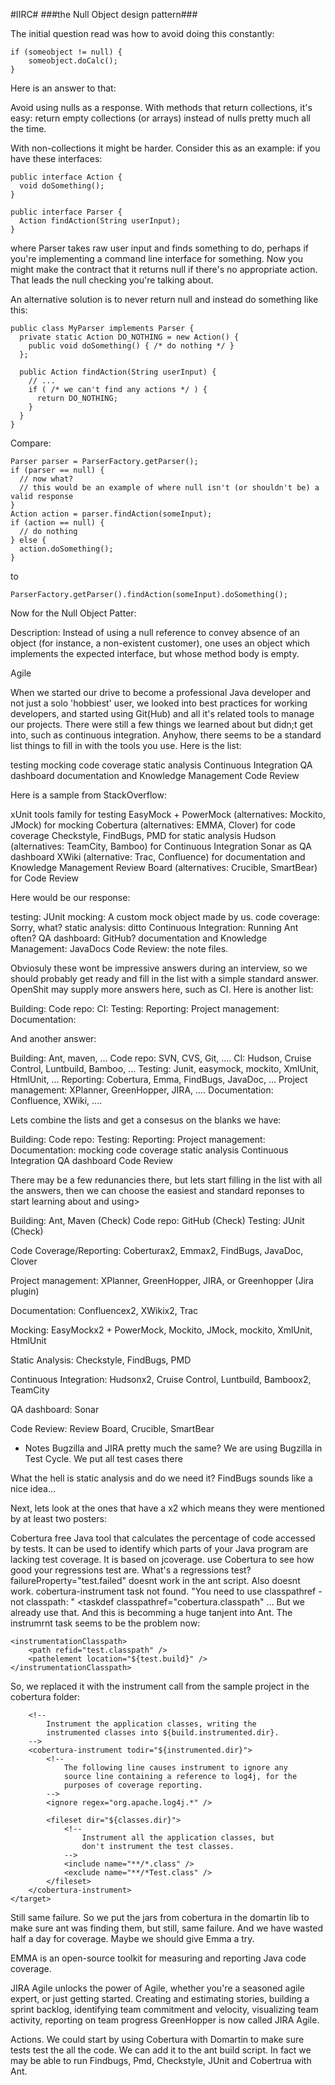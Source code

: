 

#IIRC#
###the Null Object design pattern###

The initial question read was how to avoid doing this constantly:
```
if (someobject != null) {
    someobject.doCalc();
}
```
Here is an answer to that:

Avoid using nulls as a response. With methods that return collections, it's easy: return empty collections (or arrays) instead of nulls pretty much all the time.

With non-collections it might be harder. Consider this as an example: if you have these interfaces:
```
public interface Action {
  void doSomething();
}

public interface Parser {
  Action findAction(String userInput);
}
```
where Parser takes raw user input and finds something to do, perhaps if you're implementing a command line interface for something. Now you might make the contract that it returns null if there's no appropriate action. That leads the null checking you're talking about.

An alternative solution is to never return null and instead do something like this:
```
public class MyParser implements Parser {
  private static Action DO_NOTHING = new Action() {
    public void doSomething() { /* do nothing */ }
  };

  public Action findAction(String userInput) {
    // ...
    if ( /* we can't find any actions */ ) {
      return DO_NOTHING;
    }
  }
}
```
Compare:
```
Parser parser = ParserFactory.getParser();
if (parser == null) {
  // now what?
  // this would be an example of where null isn't (or shouldn't be) a valid response
}
Action action = parser.findAction(someInput);
if (action == null) {
  // do nothing
} else {
  action.doSomething();
}
```
to
```
ParserFactory.getParser().findAction(someInput).doSomething();
```

Now for the Null Object Patter:

Description: Instead of using a null reference to convey absence of an object (for instance, a non-existent customer), one uses an object which implements the expected interface, but whose method body is empty. 

Agile

When we started our drive to become a professional Java developer and not just a solo 'hobbiest' user, we looked into best practices for working developers, and started using Git(Hub) and all it's related tools to manage our projects.  There were still a few things we learned about but didn;t get into, such as continuous integration.  Anyhow, there seems to be a standard list things to fill in with the tools you use.  Here is the list:

testing
mocking
code coverage
static analysis
Continuous Integration
QA dashboard
documentation and Knowledge Management
Code Review

Here is a sample from StackOverflow:

xUnit tools family for testing
EasyMock + PowerMock (alternatives: Mockito, JMock) for mocking
Cobertura (alternatives: EMMA, Clover) for code coverage
Checkstyle, FindBugs, PMD for static analysis
Hudson (alternatives: TeamCity, Bamboo) for Continuous Integration
Sonar as QA dashboard
XWiki (alternative: Trac, Confluence) for documentation and Knowledge Management
Review Board (alternatives: Crucible, SmartBear) for Code Review

Here would be our response:

testing: JUnit
mocking: A custom mock object made by us.
code coverage:  Sorry, what?
static analysis: ditto
Continuous Integration: Running Ant often?
QA dashboard: GitHub?
documentation and Knowledge Management: JavaDocs
Code Review: the note files.

Obviosuly these wont be impressive answers during an interview, so we should probably get ready and fill in the list with a simple standard answer.  OpenShit may supply more answers here, such as CI.  Here is another list:

Building:
Code repo:
CI: 
Testing:
Reporting: 
Project management: 
Documentation: 

And another answer:

Building: Ant, maven, ...
Code repo: SVN, CVS, Git, ....
CI: Hudson, Cruise Control, Luntbuild, Bamboo, ...
Testing: Junit, easymock, mockito, XmlUnit, HtmlUnit, ...
Reporting: Cobertura, Emma, FindBugs, JavaDoc, ...
Project management: XPlanner, GreenHopper, JIRA, ....
Documentation: Confluence, XWiki, ....

Lets combine the lists and get a consesus on the blanks we have:

Building:
Code repo:
Testing:
Reporting: 
Project management: 
Documentation: 
mocking
code coverage
static analysis
Continuous Integration
QA dashboard
Code Review

There may be a few redunancies there, but lets start filling in the list with all the answers, then we can choose the easiest and standard reponses to start learning about and using>

Building: Ant, Maven (Check)
Code repo: GitHub (Check)
Testing: JUnit (Check)

Code Coverage/Reporting: Coberturax2, Emmax2, FindBugs, JavaDoc, Clover

Project management: XPlanner, GreenHopper, JIRA, or Greenhopper (Jira plugin)

Documentation: Confluencex2, XWikix2, Trac

Mocking: EasyMockx2 + PowerMock, Mockito, JMock, mockito, XmlUnit, HtmlUnit

Static Analysis: Checkstyle, FindBugs, PMD 

Continuous Integration: Hudsonx2, Cruise Control, Luntbuild, Bamboox2, TeamCity

QA dashboard: Sonar 

Code Review: Review Board, Crucible, SmartBear 

- Notes
Bugzilla and JIRA pretty much the same?
We are using Bugzilla in Test Cycle. We put all test cases there

What the hell is static analysis and do we need it?  FindBugs sounds like a nice idea...

Next, lets look at the ones that have a x2 which means they were mentioned by at least two posters:

Cobertura
free Java tool that calculates the percentage of code accessed by tests. It can be used to identify which parts of your Java program are lacking test coverage. It is based on jcoverage.
use Cobertura to see how good your
regressions test are. 
What's a regressions test?
failureProperty="test.failed" doesnt work in the ant script.
<sysproperty key="net.sourceforge.cobertura.datafile" file="${basedir}/cobertura.ser" />
Also doesnt work.
cobertura-instrument task not found.
"You need to use classpathref - not classpath: "
<taskdef classpathref="cobertura.classpath" ... 
But we already use that.  And this is becomming a huge tanjent into Ant.  The instrumrnt task seems to be the problem now:
<target name="instrument" depends="compile"> 
<cobertura-instrument todir="${instrumented.dir}">
    <includeclasses regex=".*" />
    <excludeclasses regex=".*\.Test.*" />

    <instrumentationClasspath>
        <path refid="test.classpath" />
        <pathelement location="${test.build}" />
    </instrumentationClasspath>
</cobertura-instrument>
</target> 

So, we replaced it with the instrument call from the sample project in the cobertura folder:

<target name="instrument" depends="init,compile">
		<!--
			Remove the coverage data file and any old instrumentation.
		-->
		<delete file="cobertura.ser"/>
		<delete dir="${instrumented.dir}" />

		<!--
			Instrument the application classes, writing the
			instrumented classes into ${build.instrumented.dir}.
		-->
		<cobertura-instrument todir="${instrumented.dir}">
			<!--
				The following line causes instrument to ignore any
				source line containing a reference to log4j, for the
				purposes of coverage reporting.
			-->
			<ignore regex="org.apache.log4j.*" />

			<fileset dir="${classes.dir}">
				<!--
					Instrument all the application classes, but
					don't instrument the test classes.
				-->
				<include name="**/*.class" />
				<exclude name="**/*Test.class" />
			</fileset>
		</cobertura-instrument>
	</target>
Still same failure.  So we put the jars from cobertura in the domartin lib to make sure ant was finding them, but still, same failure.  And we have wasted half a day for coverage.  Maybe we should give Emma a try.


EMMA is an open-source toolkit for measuring and reporting Java code coverage.

JIRA Agile unlocks the power of Agile, whether you're a seasoned agile expert, or just getting started.  Creating and estimating stories, building a sprint backlog, identifying team commitment and velocity, visualizing team activity, reporting on team progress
GreenHopper is now called JIRA Agile.


Actions.  We could start by using Cobertura with Domartin to make sure tests test the all the code.  We can add it to the ant build script.  In fact we may be able to run Findbugs, Pmd, Checkstyle, JUnit and Cobertrua with Ant.

